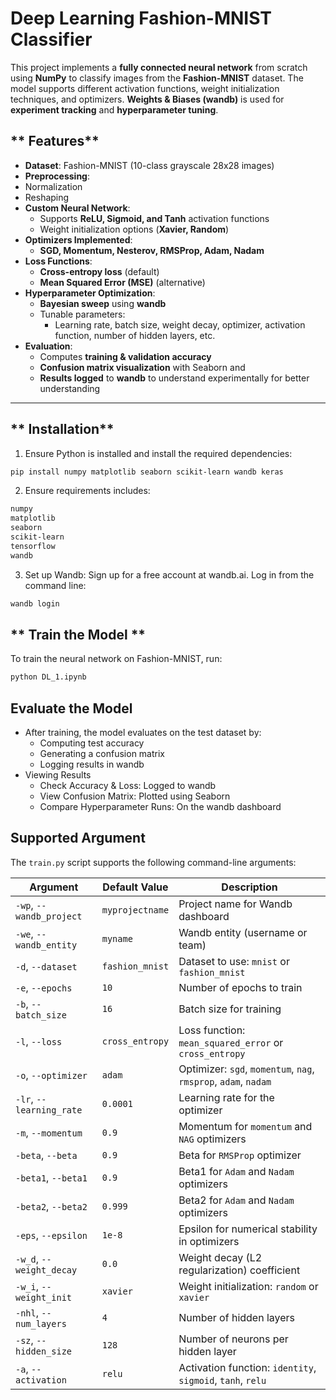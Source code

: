 # **Deep Learning Fashion-MNIST Classifier**  

This project implements a **fully connected neural network** from scratch using **NumPy** to classify images from the **Fashion-MNIST** dataset. The model supports different activation functions, weight initialization techniques, and optimizers. **Weights & Biases (wandb)** is used for **experiment tracking** and **hyperparameter tuning**.  

## ** Features**  

- **Dataset**: Fashion-MNIST (10-class grayscale 28x28 images)  
- **Preprocessing**:
- Normalization
- Reshaping  
- **Custom Neural Network**:  
  - Supports **ReLU, Sigmoid, and Tanh** activation functions  
  - Weight initialization options (**Xavier, Random**)  
- **Optimizers Implemented**:
  - **SGD, Momentum, Nesterov, RMSProp, Adam, Nadam**  
- **Loss Functions**:
  - **Cross-entropy loss** (default)  
  - **Mean Squared Error (MSE)** (alternative)  
- **Hyperparameter Optimization**:
  - **Bayesian sweep** using **wandb**  
  - Tunable parameters:  
    - Learning rate, batch size, weight decay, optimizer, activation function, number of hidden layers, etc.  
- **Evaluation**:
  - Computes **training & validation accuracy** 
  - **Confusion matrix visualization** with Seaborn  and 
  - **Results logged** to **wandb** to understand experimentally for better understanding

---

## ** Installation**  

1. Ensure Python is installed and install the required dependencies:  

```bash
pip install numpy matplotlib seaborn scikit-learn wandb keras
```
2. Ensure requirements includes:
```bash
numpy
matplotlib
seaborn
scikit-learn
tensorflow
wandb
```
3. Set up Wandb:
Sign up for a free account at wandb.ai.
Log in from the command line:
```bash
wandb login
```
## ** Train the Model **
To train the neural network on Fashion-MNIST,
run:
```bash
python DL_1.ipynb
```
## Evaluate the Model
- After training, the model evaluates on the test dataset by:
   - Computing test accuracy
   - Generating a confusion matrix
   - Logging results in wandb
- Viewing Results
  - Check Accuracy & Loss: Logged to wandb
  - View Confusion Matrix: Plotted using Seaborn
  - Compare Hyperparameter Runs: On the wandb dashboard
 
## Supported Argument

The `train.py` script supports the following command-line arguments:  

| Argument | Default Value | Description |
|----------|--------------|-------------|
| `-wp`, `--wandb_project` | `myprojectname` | Project name for Wandb dashboard |
| `-we`, `--wandb_entity` | `myname` | Wandb entity (username or team) |
| `-d`, `--dataset` | `fashion_mnist` | Dataset to use: `mnist` or `fashion_mnist` |
| `-e`, `--epochs` | `10` | Number of epochs to train |
| `-b`, `--batch_size` | `16` | Batch size for training |
| `-l`, `--loss` | `cross_entropy` | Loss function: `mean_squared_error` or `cross_entropy` |
| `-o`, `--optimizer` | `adam` | Optimizer: `sgd`, `momentum`, `nag`, `rmsprop`, `adam`, `nadam` |
| `-lr`, `--learning_rate` | `0.0001` | Learning rate for the optimizer |
| `-m`, `--momentum` | `0.9` | Momentum for `momentum` and `NAG` optimizers |
| `-beta`, `--beta` | `0.9` | Beta for `RMSProp` optimizer |
| `-beta1`, `--beta1` | `0.9` | Beta1 for `Adam` and `Nadam` optimizers |
| `-beta2`, `--beta2` | `0.999` | Beta2 for `Adam` and `Nadam` optimizers |
| `-eps`, `--epsilon` | `1e-8` | Epsilon for numerical stability in optimizers |
| `-w_d`, `--weight_decay` | `0.0` | Weight decay (L2 regularization) coefficient |
| `-w_i`, `--weight_init` | `xavier` | Weight initialization: `random` or `xavier` |
| `-nhl`, `--num_layers` | `4` | Number of hidden layers |
| `-sz`, `--hidden_size` | `128` | Number of neurons per hidden layer |
| `-a`, `--activation` | `relu` | Activation function: `identity`, `sigmoid`, `tanh`, `relu` |

